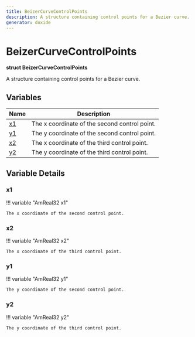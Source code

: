 ```yaml
---
title: BeizerCurveControlPoints
description: A structure containing control points for a Bezier curve.
generator: doxide
---
```



# BeizerCurveControlPoints

**struct BeizerCurveControlPoints**


A structure containing control points for a Bezier curve.


    


## Variables

| Name | Description |
| ---- | ----------- |
| [x1](#x1) | The x coordinate of the second control point.  |
| [y1](#y1) | The y coordinate of the second control point.  |
| [x2](#x2) | The x coordinate of the third control point.  |
| [y2](#y2) | The y coordinate of the third control point.  |

## Variable Details

### x1<a name="x1"></a>

!!! variable "AmReal32 x1"

    
    The x coordinate of the second control point.
             
    
    
    

### x2<a name="x2"></a>

!!! variable "AmReal32 x2"

    
    The x coordinate of the third control point.
             
    
    
    

### y1<a name="y1"></a>

!!! variable "AmReal32 y1"

    
    The y coordinate of the second control point.
             
    
    
    

### y2<a name="y2"></a>

!!! variable "AmReal32 y2"

    
    The y coordinate of the third control point.
             
    
    
    

